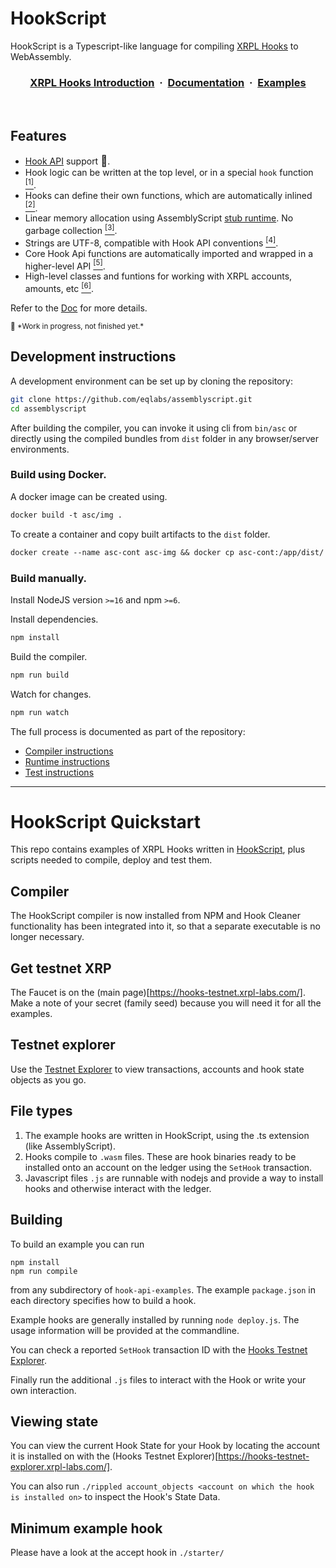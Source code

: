 # HookScript

HookScript is a Typescript-like language for compiling [XRPL Hooks](https://xrpl-hooks.readme.io/docs/introduction) to WebAssembly.

<h3 align="center">
  <a href="https://xrpl-hooks.readme.io/docs/introduction">XRPL Hooks Introduction</a> &nbsp;·&nbsp;
  <a href="./DOC.md">Documentation</a> &nbsp;·&nbsp;
  <a href="https://github.com/XRPL-Labs/hookscript">Examples</a>
</h3>
<br>

## Features

* <a href="https://xrpl-hooks.readme.io/reference/hook-api-conventions">Hook API</a> support <big>🚧</big>.
* Hook logic can be written at the top level, or in a special  `hook` function [<sup>[1]</sup>](./DOC.md#program-structure).
* Hooks can define their own functions, which are automatically inlined  [<sup>[2]</sup>](./DOC.md#automatic-inlining).
* Linear memory allocation using AssemblyScript <a href="https://www.assemblyscript.org/runtime.html#variants">stub runtime</a>. No garbage collection [<sup>[3]</sup>](./DOC.md#memory-allocation).
* Strings are UTF-8, compatible with Hook API conventions [<sup>[4]</sup>](./DOC.md#string).
* Core Hook Api functions are automatically imported and wrapped in a higher-level API [<sup>[5]</sup>](./spec.md#wrapped-imports).
* High-level classes and funtions for working with XRPL accounts, amounts, etc [<sup>[6]</sup>](./DOC.md#high-level-api).
  
Refer to the [Doc](./spec.md) for more details.

<small>
🚧  *Work in progress, not finished yet.*
</small>

## Development instructions

A development environment can be set up by cloning the repository:

```sh
git clone https://github.com/eqlabs/assemblyscript.git
cd assemblyscript
```

After building the compiler, you can invoke it using cli from `bin/asc` or directly using the compiled bundles from `dist` folder in any browser/server environments.
### Build using Docker.

A docker image can be created using.

```dockerfile
docker build -t asc/img .
```

To create a container and copy built artifacts to the `dist` folder.

```dockerfile
docker create --name asc-cont asc-img && docker cp asc-cont:/app/dist/ ./
```

### Build manually. 

Install NodeJS version `>=16` and npm `>=6`.

Install dependencies.
```sh
npm install
```

Build the compiler.

```sh
npm run build
```

Watch for changes.

```sh
npm run watch
```

The full process is documented as part of the repository:

* [Compiler instructions](./src)
* [Runtime instructions](./std/assembly/rt)
* [Test instructions](./tests)

---

# HookScript Quickstart

This repo contains examples of XRPL Hooks written in <a href="https://github.com/xrpl-labs/hookscript">HookScript</a>, plus scripts needed to compile, deploy and test them.

## Compiler
The HookScript compiler is now installed from NPM and Hook Cleaner functionality has been integrated into it, so that a separate executable is no longer necessary.

## Get testnet XRP
The Faucet is on the (main page)[https://hooks-testnet.xrpl-labs.com/]. Make a note of your secret (family seed) because you will need it for all the examples.

## Testnet explorer
Use the [Testnet Explorer](https://hooks-testnet-explorer.xrpl-labs.com/) to view transactions, accounts and hook state objects as you go.

## File types
1. The example hooks are written in HookScript, using the .ts extension (like AssemblyScript).
2. Hooks compile to `.wasm` files. These are hook binaries ready to be installed onto an account on the ledger using
the `SetHook` transaction.
3. Javascript files `.js` are runnable with nodejs and provide a way to install hooks and otherwise interact with the ledger.

## Building
To build an example you can run

	npm install
	npm run compile

from any subdirectory of `hook-api-examples`. The example `package.json` in each directory specifies how to build a hook.

Example hooks are generally installed by running `node deploy.js`. The usage information will be provided at the commandline.

You can check a reported `SetHook` transaction ID with the [Hooks Testnet Explorer](https://hooks-testnet-explorer.xrpl-labs.com/).

Finally run the additional `.js` files to interact with the Hook or write your own interaction.

## Viewing state
You can view the current Hook State for your Hook by locating the account it is installed on with the (Hooks Testnet Explorer)[https://hooks-testnet-explorer.xrpl-labs.com/].

You can also run `./rippled account_objects <account on which the hook is installed on>` to inspect the Hook's State Data.

## Minimum example hook
Please have a look at the accept hook in `./starter/`
